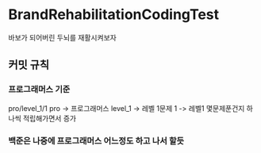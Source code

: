 # BrandRehabilitationCodingTest

바보가 되어버린 두뇌를 재활시켜보자

## 커밋 규칙
### 프로그래머스 기준
pro/level_1/1
pro -> 프로그래머스
level_1 -> 레벨 1문제
1 -> 레벨1 몇문제푼건지 하나씩 적립해가면서 증가

### 백준은 나중에 프로그래머스 어느정도 하고 나서 할듯
